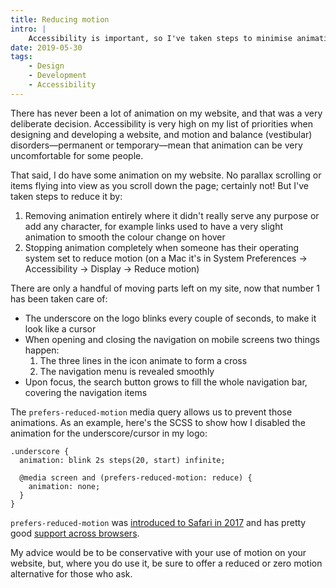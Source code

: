 ```yaml
---
title: Reducing motion
intro: |
    Accessibility is important, so I've taken steps to minimise animation on my site, and even removed it completely for those who 'prefer reduce motion'.
date: 2019-05-30
tags:
    - Design
    - Development
    - Accessibility
---
```


There has never been a lot of animation on my website, and that was a very deliberate decision. Accessibility is very high on my list of priorities when designing and developing a website, and motion and balance (vestibular) disorders—permanent or temporary—mean that animation can be very uncomfortable for some people.

That said, I do have some animation on my website. No parallax scrolling or items flying into view as you scroll down the page; certainly not! But I've taken steps to reduce it by:

1. Removing animation entirely where it didn't really serve any purpose or add any character, for example links used to have a very slight animation to smooth the colour change on hover
2. Stopping animation completely when someone has their operating system set to reduce motion (on a Mac it's in System Preferences → Accessibility → Display → Reduce motion)

There are only a handful of moving parts left on my site, now that number 1 has been taken care of:

- The underscore on the logo blinks every couple of seconds, to make it look like a cursor
- When opening and closing the navigation on mobile screens two things happen:
    1. The three lines in the icon animate to form a cross
    2. The navigation menu is revealed smoothly
- Upon focus, the search button grows to fill the whole navigation bar, covering the navigation items

The `prefers-reduced-motion` media query allows us to prevent those animations. As an example, here's the SCSS to show how I disabled the animation for the underscore/cursor in my logo:

```
.underscore {
  animation: blink 2s steps(20, start) infinite;

  @media screen and (prefers-reduced-motion: reduce) {
    animation: none;
  }
}
```

`prefers-reduced-motion` was [introduced to Safari in 2017](https://webkit.org/blog/7551/responsive-design-for-motion/) and has pretty good [support across browsers](https://caniuse.com/#feat=prefers-reduced-motion).

My advice would be to be conservative with your use of motion on your website, but, where you do use it, be sure to offer a reduced or zero motion alternative for those who ask.

